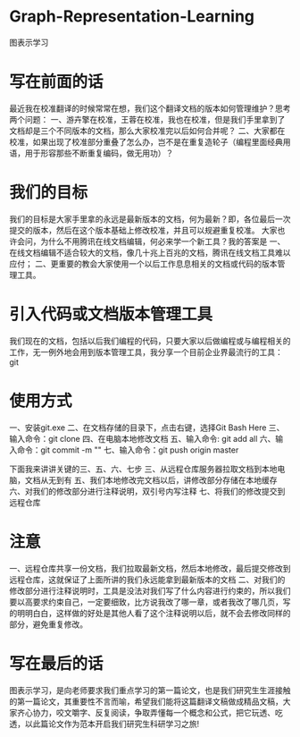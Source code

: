# Graph-Representation-Learning
图表示学习

# 写在前面的话
最近我在校准翻译的时候常常在想，我们这个翻译文档的版本如何管理维护？思考两个问题：
一、游卉擎在校准，王蓉在校准，我也在校准，但是我们手里拿到了文档却是三个不同版本的文档，那么大家校准完以后如何合并呢？
二、大家都在校准，如果出现了校准部分重叠了怎么办，岂不是在重复造轮子（编程里面经典用语，用于形容那些不断重复编码，做无用功）？

# 我们的目标
我们的目标是大家手里拿的永远是最新版本的文档，何为最新？即，各位最后一次提交的版本，然后在这个版本基础上修改校准，并且可以规避重复校准。
大家也许会问，为什么不用腾讯在线文档编辑，何必来学一个新工具？我的答案是
一、在线文档编辑不适合较大的文档，像几十兆上百兆的文档，腾讯在线文档工具难以应付；
二、更重要的教会大家使用一个以后工作息息相关的文档或代码的版本管理工具。

# 引入代码或文档版本管理工具
我们现在的文档，包括以后我们编程的代码，只要大家以后做编程或与编程相关的工作，无一例外地会用到版本管理工具，我分享一个目前企业界最流行的工具：git

# 使用方式
一、安装git.exe
二、在文档存储的目录下，点击右键，选择Git Bash Here
三、输入命令：git clone 
四、在电脑本地修改文档
五、输入命令: git add all
六、输入命令：git commit -m ""
七、输入命令：git push origin master

下面我来讲讲关键的三、五、六、七步
三、从远程仓库服务器拉取文档到本地电脑，文档从无到有
五、我们本地修改完文档以后，讲修改部分存储在本地缓存
六、对我们的修改部分进行注释说明，双引号内写注释
七、将我们的修改提交到远程仓库

# 注意
一、远程仓库共享一份文档，我们拉取最新文档，然后本地修改，最后提交修改到远程仓库，这就保证了上面所讲的我们永远能拿到最新版本的文档
二、对我们的修改部分进行注释说明时，工具是没法对我们写了什么内容进行约束的，所以我们要以高要求约束自己，一定要细致，比方说我改了哪一章，或者我改了哪几页，写的明明白白，这样做的好处是其他人看了这个注释说明以后，就不会去修改同样的部分，避免重复修改。

# 写在最后的话
图表示学习，是向老师要求我们重点学习的第一篇论文，也是我们研究生生涯接触的第一篇论文，其重要性不言而喻，希望我们能将这篇翻译文稿做成精品文稿，大家齐心协力，咬文嚼字、反复阅读，争取弄懂每一个概念和公式，把它玩透、吃透，以此篇论文作为范本开启我们研究生科研学习之旅!

